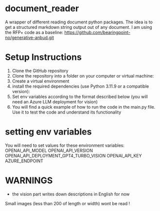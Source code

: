 # document_reader

A wrapper of different reading document python packages. The idea is to get a structured markdown string output out of any document. I am using the RFP+ code as a baseline: https://github.com/bearingpoint-no/generative-anbud.git

# Setup Instructions

1) Clone the GitHub repository
2) Clone the repository into a folder on your computer or virtual machine:
3) Create a virtual environment
4) install the required dependencies (use Python 3.11.9 or a compatible version):
6) Set env variables according to the format described below (you will need an Azure LLM deployment for vision)
7) You will find a quick example of how to run the code in the main.py file. Use it to test the code and understand its functionality

# setting env variables

You will need to set values for these environment variables:
    OPENAI_API_MODEL 
    OPENAI_API_VERSION
    OPENAI_API_DEPLOYMENT_GPT4_TURBO_VISION
    OPENAI_API_KEY
    AZURE_ENDPOINT

# WARNINGS

- the vision part writes down descriptions in English for now

Small images (less than 200 of length or width)  wont be read  !
